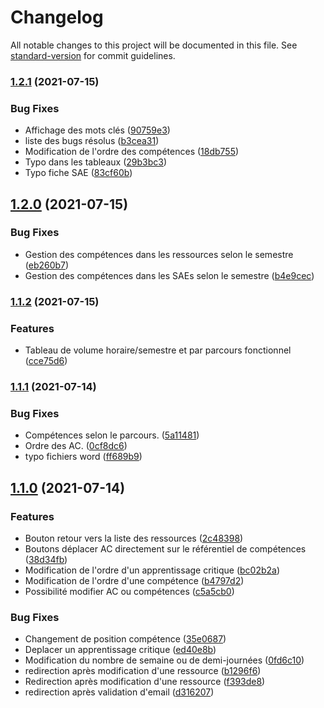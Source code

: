 # Changelog

All notable changes to this project will be documented in this file. See [standard-version](https://github.com/conventional-changelog/standard-version) for commit guidelines.

### [1.2.1](https://github.com/Dannebicque/redigeTonBut/compare/v1.2.0...v1.2.1) (2021-07-15)


### Bug Fixes

* Affichage des mots clés ([90759e3](https://github.com/Dannebicque/redigeTonBut/commit/90759e3833aa7dd9414d6268a19e4341c9f349ee))
* liste des bugs résolus ([b3cea31](https://github.com/Dannebicque/redigeTonBut/commit/b3cea31380ca169fd81037c6d9b414a556837b4d))
* Modification de l'ordre des compétences ([18db755](https://github.com/Dannebicque/redigeTonBut/commit/18db755084c3f6bba2077b89ce1ff82770b277ed))
* Typo dans les tableaux ([29b3bc3](https://github.com/Dannebicque/redigeTonBut/commit/29b3bc30e4bb5d9fb1cfb68fc83bf18a0a7b3cf1))
* Typo fiche SAE ([83cf60b](https://github.com/Dannebicque/redigeTonBut/commit/83cf60bb5791537a56771a06b532c754076f42b0))

## [1.2.0](https://github.com/Dannebicque/redigeTonBut/compare/v1.1.2...v1.2.0) (2021-07-15)


### Bug Fixes

* Gestion des compétences dans les ressources selon le semestre ([eb260b7](https://github.com/Dannebicque/redigeTonBut/commit/eb260b785375ecf1f87348c4ebdef201006b15b9))
* Gestion des compétences dans les SAEs selon le semestre ([b4e9cec](https://github.com/Dannebicque/redigeTonBut/commit/b4e9ceca0dc3b7e1e9982e3c6f6ed2c4dfac805c))

### [1.1.2](https://github.com/Dannebicque/redigeTonBut/compare/v1.1.1...v1.1.2) (2021-07-15)


### Features

* Tableau de volume horaire/semestre et par parcours fonctionnel ([cce75d6](https://github.com/Dannebicque/redigeTonBut/commit/cce75d65e9ffaf3fe88cda915452ddecd038ac2d))

### [1.1.1](https://github.com/Dannebicque/redigeTonBut/compare/v1.1.0...v1.1.1) (2021-07-14)


### Bug Fixes

* Compétences selon le parcours. ([5a11481](https://github.com/Dannebicque/redigeTonBut/commit/5a11481596a098def20b5e2771ef90a9f6a34169))
* Ordre des AC. ([0cf8dc6](https://github.com/Dannebicque/redigeTonBut/commit/0cf8dc6282400017ca05aa0676cb7b06f790da7b))
* typo fichiers word ([ff689b9](https://github.com/Dannebicque/redigeTonBut/commit/ff689b92f0c770aeb02e307323b58d5386c4f4e2))

## [1.1.0](https://github.com/Dannebicque/redigeTonBut/compare/v1.0.2...v1.1.0) (2021-07-14)


### Features

* Bouton retour vers la liste des ressources ([2c48398](https://github.com/Dannebicque/redigeTonBut/commit/2c483986d5fbe9c0554705f5fd24cbe7fb73130c))
* Boutons déplacer AC directement sur le référentiel de compétences ([38d34fb](https://github.com/Dannebicque/redigeTonBut/commit/38d34fbb3e9a471b4de16d6a6a86301738eb26ac))
* Modification de l'ordre d'un apprentissage critique ([bc02b2a](https://github.com/Dannebicque/redigeTonBut/commit/bc02b2a56fd3de2ccfd913c09c218a9d17cf7bfb))
* Modification de l'ordre d'une compétence ([b4797d2](https://github.com/Dannebicque/redigeTonBut/commit/b4797d2e7ba17c3e8ef2f71aa1b9ac88f78a4e60))
* Possibilité modifier AC ou compétences ([c5a5cb0](https://github.com/Dannebicque/redigeTonBut/commit/c5a5cb090a4b1065cfc9d38bc9b0c8bdfddbeb49))


### Bug Fixes

* Changement de position compétence ([35e0687](https://github.com/Dannebicque/redigeTonBut/commit/35e0687196f34509376391900c5e1509367567fe))
* Deplacer un apprentissage critique ([ed40e8b](https://github.com/Dannebicque/redigeTonBut/commit/ed40e8b8a6576b45040a27fdaa9cc3ed92ad61a1))
* Modification du nombre de semaine ou de demi-journées ([0fd6c10](https://github.com/Dannebicque/redigeTonBut/commit/0fd6c10353e0fb8363b378154e6949f401813011))
* redirection après modification d'une ressource ([b1296f6](https://github.com/Dannebicque/redigeTonBut/commit/b1296f6e387b79b5152533b0db962e1048b433fb))
* Redirection après modification d'une ressource ([f393de8](https://github.com/Dannebicque/redigeTonBut/commit/f393de833896db9a3a547c3be57ccf4b1bc3a7ba))
* redirection après validation d'email ([d316207](https://github.com/Dannebicque/redigeTonBut/commit/d316207dd3819456e3fea111f3a27f62c665d480))

